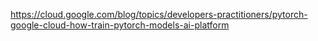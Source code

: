 
https://cloud.google.com/blog/topics/developers-practitioners/pytorch-google-cloud-how-train-pytorch-models-ai-platform
